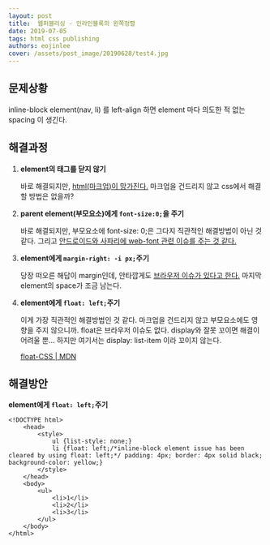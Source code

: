 ```yaml
---
layout: post
title:  웹퍼블리싱 - 인라인블록의 왼쪽정렬
date: 2019-07-05
tags: html css publishing
authors: eojinlee
cover: /assets/post_image/20190628/test4.jpg
---
```


## 문제상황
inline-block element(nav, li) 를 left-align 하면 element 마다 의도한 적 없는 spacing 이 생긴다.


## 해결과정

1. **element의 태그를 닫지 않기**
    
    바로 해결되지만, [html(마크업)이 망가진다.](https://css-tricks.com/fighting-the-space-between-inline-block-elements/#article-header-id-2) 마크업을 건드리지 않고 css에서 해결할 방법은 없을까?
2. **parent element(부모요소)에게 `font-size:0;`을 주기**
    
    바로 해결되지만, 부모요소에 font-size: 0;은 그다지 직관적인 해결방법이 아닌 것 같다. 그리고 [안드로이드와 사파리에 web-font 관련 이슈를 주는 것 같다.](https://css-tricks.com/fighting-the-space-between-inline-block-elements/#article-header-id-3)
3. **element에게 `margin-right: -i px;`주기**
    
    당장 떠오른 해답이 margin인데, 안타깝게도 [브라우저 이슈가 있다고 한다.](https://css-tricks.com/fighting-the-space-between-inline-block-elements/#article-header-id-1) 마지막 element의 space가 조금 남는다.
4. **element에게 `float: left;`주기**
    
    이게 가장 직관적인 해결방법인 것 같다. 마크업을 건드리지 않고 부모요소에도 영향을 주지 않으니까. float은 브라우저 이슈도 없다. display와 잘못 꼬이면 해결이 어려울 뿐... 하지만 여기서는 display: list-item 이라 꼬이지 않는다.

    [float-CSS | MDN](https://developer.mozilla.org/ko/docs/Web/CSS/float)


## 해결방안 
**element에게 `float: left;`주기**

```
<!DOCTYPE html>
	<head>
		<style>
			ul {list-style: none;}
			li {float: left;/*inline-block element issue has been cleared by using float: left;*/ padding: 4px; border: 4px solid black; background-color: yellow;}
		</style>
	</head>
	<body>
		<ul>
			<li>1</li>
			<li>2</li>
			<li>3</li>
		</ul>
	</body>
</html>
```
